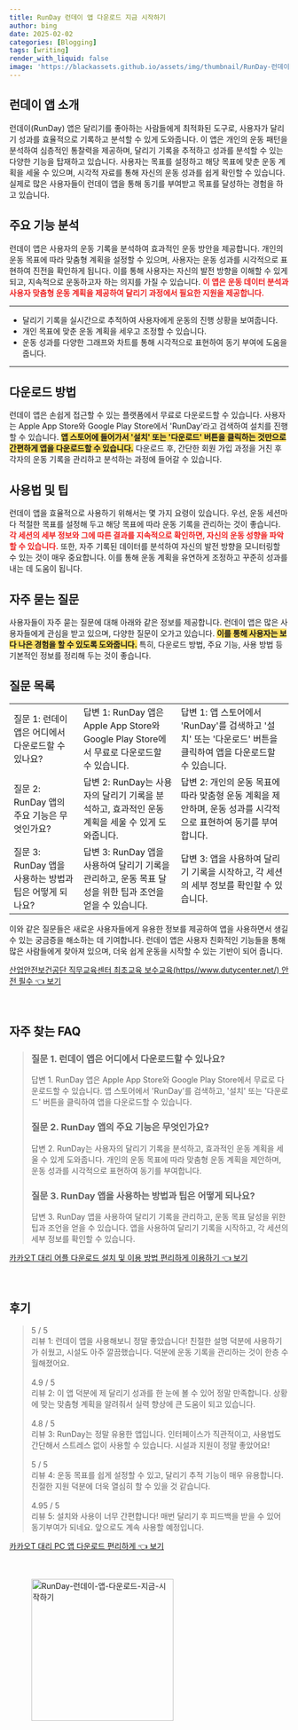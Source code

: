 ```yaml
---
title: RunDay 런데이 앱 다운로드 지금 시작하기
author: bing
date: 2025-02-02
categories: [Blogging]
tags: [writing]
render_with_liquid: false
image: 'https://blackassets.github.io/assets/img/thumbnail/RunDay-런데이-앱-다운로드-지금-시작하기.webp'
---
```



<h2 id='런데이 앱 소개'>런데이 앱 소개</h2>

<p>런데이(RunDay) 앱은 달리기를 좋아하는 사람들에게 최적화된 도구로, 사용자가 달리기 성과를 효율적으로 기록하고 분석할 수 있게 도와줍니다. 이 앱은 개인의 운동 패턴을 분석하여 심층적인 통찰력을 제공하며, 달리기 기록을 추적하고 성과를 분석할 수 있는 다양한 기능을 탑재하고 있습니다. 사용자는 목표를 설정하고 해당 목표에 맞춘 운동 계획을 세울 수 있으며, 시각적 자료를 통해 자신의 운동 성과를 쉽게 확인할 수 있습니다. 실제로 많은 사용자들이 런데이 앱을 통해 동기를 부여받고 목표를 달성하는 경험을 하고 있습니다.</p>

<h2 id='주요 기능 분석'>주요 기능 분석</h2>

<p>런데이 앱은 사용자의 운동 기록을 분석하여 효과적인 운동 방안을 제공합니다. 개인의 운동 목표에 따라 맞춤형 계획을 설정할 수 있으며, 사용자는 운동 성과를 시각적으로 표현하여 진전을 확인하게 됩니다. 이를 통해 사용자는 자신의 발전 방향을 이해할 수 있게 되고, 지속적으로 운동하고자 하는 의지를 가질 수 있습니다. <b><span style="color: #ee2323;">이 앱은 운동 데이터 분석과 사용자 맞춤형 운동 계획을 제공하여 달리기 과정에서 필요한 지원을 제공합니다.</span></b></p>

<hr />

<ul>
    <li>달리기 기록을 실시간으로 추적하여 사용자에게 운동의 진행 상황을 보여줍니다.</li>
    <li>개인 목표에 맞춘 운동 계획을 세우고 조정할 수 있습니다.</li>
    <li>운동 성과를 다양한 그래프와 차트를 통해 시각적으로 표현하여 동기 부여에 도움을 줍니다.</li>
</ul>

<hr />

<h2 id='다운로드 방법'>다운로드 방법</h2>

<p>런데이 앱은 손쉽게 접근할 수 있는 플랫폼에서 무료로 다운로드할 수 있습니다. 사용자는 Apple App Store와 Google Play Store에서 'RunDay'라고 검색하여 설치를 진행할 수 있습니다. <b><span style="background-color: #ffe066;">앱 스토어에 들어가서 '설치' 또는 '다운로드' 버튼을 클릭하는 것만으로 간편하게 앱을 다운로드할 수 있습니다.</span></b> 다운로드 후, 간단한 회원 가입 과정을 거친 후 각자의 운동 기록을 관리하고 분석하는 과정에 들어갈 수 있습니다.</p>

<h2 id='사용법 및 팁'>사용법 및 팁</h2>

<p>런데이 앱을 효율적으로 사용하기 위해서는 몇 가지 요령이 있습니다. 우선, 운동 세션마다 적절한 목표를 설정해 두고 해당 목표에 따라 운동 기록을 관리하는 것이 좋습니다. <b><span style="color: #ee2323;">각 세션의 세부 정보와 그에 따른 결과를 지속적으로 확인하면, 자신의 운동 성향을 파악할 수 있습니다.</span></b> 또한, 자주 기록된 데이터를 분석하여 자신의 발전 방향을 모니터링할 수 있는 것이 매우 중요합니다. 이를 통해 운동 계획을 유연하게 조정하고 꾸준히 성과를 내는 데 도움이 됩니다.</p>

<h2 id='자주 묻는 질문'>자주 묻는 질문</h2>

<p>사용자들이 자주 묻는 질문에 대해 아래와 같은 정보를 제공합니다. 런데이 앱은 많은 사용자들에게 관심을 받고 있으며, 다양한 질문이 오가고 있습니다. <b><span style="background-color: #ffe066;">이를 통해 사용자는 보다 나은 경험을 할 수 있도록 도와줍니다.</span></b> 특히, 다운로드 방법, 주요 기능, 사용 방법 등 기본적인 정보를 정리해 두는 것이 좋습니다.</p>

<h2 id='질문 목록'>질문 목록</h2>

<table>
    <tr>
        <td>질문 1: 런데이 앱은 어디에서 다운로드할 수 있나요?</td>
        <td>답변 1: RunDay 앱은 Apple App Store와 Google Play Store에서 무료로 다운로드할 수 있습니다.</td>
        <td>답변 1: 앱 스토어에서 'RunDay'를 검색하고 '설치' 또는 '다운로드' 버튼을 클릭하여 앱을 다운로드할 수 있습니다.</td>
    </tr>
    <tr>
        <td>질문 2: RunDay 앱의 주요 기능은 무엇인가요?</td>
        <td>답변 2: RunDay는 사용자의 달리기 기록을 분석하고, 효과적인 운동 계획을 세울 수 있게 도와줍니다.</td>
        <td>답변 2: 개인의 운동 목표에 따라 맞춤형 운동 계획을 제안하며, 운동 성과를 시각적으로 표현하여 동기를 부여합니다.</td>
    </tr>
    <tr>
        <td>질문 3: RunDay 앱을 사용하는 방법과 팁은 어떻게 되나요?</td>
        <td>답변 3: RunDay 앱을 사용하여 달리기 기록을 관리하고, 운동 목표 달성을 위한 팁과 조언을 얻을 수 있습니다.</td>
        <td>답변 3: 앱을 사용하여 달리기 기록을 시작하고, 각 세션의 세부 정보를 확인할 수 있습니다.</td>
    </tr>
</table>

<p>이와 같은 질문들은 새로운 사용자들에게 유용한 정보를 제공하여 앱을 사용하면서 생길 수 있는 궁금증을 해소하는 데 기여합니다. 런데이 앱은 사용자 친화적인 기능들을 통해 많은 사람들에게 찾아져 있으며, 더욱 쉽게 운동을 시작할 수 있는 기반이 되어 줍니다.</p>


<p><a class="click-button" title="산업안전보건공단 직무교육센터 최초교육 보수교육(https//www.dutycenter.net/) 안전 필수" href="https://blackassets.github.io/posts/%EC%82%B0%EC%97%85%EC%95%88%EC%A0%84%EB%B3%B4%EA%B1%B4%EA%B3%B5%EB%8B%A8-%EC%A7%81%EB%AC%B4%EA%B5%90%EC%9C%A1%EC%84%BC%ED%84%B0-%EC%B5%9C%EC%B4%88%EA%B5%90%EC%9C%A1-%EB%B3%B4%EC%88%98%EA%B5%90%EC%9C%A1(httpswww.dutycenter.net)-%EC%95%88%EC%A0%84-%ED%95%84%EC%88%98/" rel="dofollow">산업안전보건공단 직무교육센터 최초교육 보수교육(https//www.dutycenter.net/) 안전 필수 👈 보기</a></p><br>
<h2 id='자주_찾는_FAQ'>자주 찾는 FAQ</h2>
<div itemscope="" itemtype="https://schema.org/FAQPage"> 
<blockquote> 
<div itemscope="" itemprop="mainEntity" itemtype="https://schema.org/Question"> 
<h3 itemprop="name">질문 1. 런데이 앱은 어디에서 다운로드할 수 있나요?</h3> 
<div itemscope="" itemprop="acceptedAnswer" itemtype="https://schema.org/Answer"> 
<span itemprop="text"> 
<p>답변 1. RunDay 앱은 Apple App Store와 Google Play Store에서 무료로 다운로드할 수 있습니다. 앱 스토어에서 'RunDay'를 검색하고, '설치' 또는 '다운로드' 버튼을 클릭하여 앱을 다운로드할 수 있습니다.</p> 
</span> 
</div> 
</div> 
<div itemscope="" itemprop="mainEntity" itemtype="https://schema.org/Question"> 
<h3 itemprop="name">질문 2. RunDay 앱의 주요 기능은 무엇인가요?</h3> 
<div itemscope="" itemprop="acceptedAnswer" itemtype="https://schema.org/Answer"> 
<span itemprop="text"> 
<p>답변 2. RunDay는 사용자의 달리기 기록을 분석하고, 효과적인 운동 계획을 세울 수 있게 도와줍니다. 개인의 운동 목표에 따라 맞춤형 운동 계획을 제안하며, 운동 성과를 시각적으로 표현하여 동기를 부여합니다.</p> 
</span> 
</div> 
</div> 
<div itemscope="" itemprop="mainEntity" itemtype="https://schema.org/Question"> 
<h3 itemprop="name">질문 3. RunDay 앱을 사용하는 방법과 팁은 어떻게 되나요?</h3> 
<div itemscope="" itemprop="acceptedAnswer" itemtype="https://schema.org/Answer"> 
<span itemprop="text"> 
<p>답변 3. RunDay 앱을 사용하여 달리기 기록을 관리하고, 운동 목표 달성을 위한 팁과 조언을 얻을 수 있습니다. 앱을 사용하여 달리기 기록을 시작하고, 각 세션의 세부 정보를 확인할 수 있습니다.</p> 
</span> 
</div> 
</div> 
</blockquote> 
</div>
<p><a class="click-button" title="카카오T 대리 어플 다운로드 설치 및 이용 방법 편리하게 이용하기" href="https://blackassets.github.io/posts/%EC%B9%B4%EC%B9%B4%EC%98%A4T-%EB%8C%80%EB%A6%AC-%EC%96%B4%ED%94%8C-%EB%8B%A4%EC%9A%B4%EB%A1%9C%EB%93%9C-%EC%84%A4%EC%B9%98-%EB%B0%8F-%EC%9D%B4%EC%9A%A9-%EB%B0%A9%EB%B2%95-%ED%8E%B8%EB%A6%AC%ED%95%98%EA%B2%8C-%EC%9D%B4%EC%9A%A9%ED%95%98%EA%B8%B0/" rel="dofollow">카카오T 대리 어플 다운로드 설치 및 이용 방법 편리하게 이용하기 👈 보기</a></p><br>
<h2 id='후기'>후기</h2>
<div itemscope itemtype="https://schema.org/Product">
  <blockquote>
  <div itemprop="review" itemscope itemtype="https://schema.org/Review">
      <div itemprop="reviewRating" itemscope itemtype="https://schema.org/Rating"> <span itemprop="ratingValue">5</span> / <span itemprop="bestRating">5</span> </div>
      <span itemprop="reviewBody">리뷰 1: 런데이 앱을 사용해보니 정말 좋았습니다! 친절한 설명 덕분에 사용하기가 쉬웠고, 시설도 아주 깔끔했습니다. 덕분에 운동 기록을 관리하는 것이 한층 수월해졌어요.</span>
  </div>
  <br>
  <div itemprop="review" itemscope itemtype="https://schema.org/Review">
      <div itemprop="reviewRating" itemscope itemtype="https://schema.org/Rating"> <span itemprop="ratingValue">4.9</span> / <span itemprop="bestRating">5</span> </div>
      <span itemprop="reviewBody">리뷰 2: 이 앱 덕분에 제 달리기 성과를 한 눈에 볼 수 있어 정말 만족합니다. 상황에 맞는 맞춤형 계획을 알려줘서 실력 향상에 큰 도움이 되고 있습니다.</span>
  </div>
  <br>
  <div itemprop="review" itemscope itemtype="https://schema.org/Review">
      <div itemprop="reviewRating" itemscope itemtype="https://schema.org/Rating"> <span itemprop="ratingValue">4.8</span> / <span itemprop="bestRating">5</span> </div>
      <span itemprop="reviewBody">리뷰 3: RunDay는 정말 유용한 앱입니다. 인터페이스가 직관적이고, 사용법도 간단해서 스트레스 없이 사용할 수 있습니다. 시설과 지원이 정말 좋았어요!</span>
  </div>
  <br>
  <div itemprop="review" itemscope itemtype="https://schema.org/Review">
      <div itemprop="reviewRating" itemscope itemtype="https://schema.org/Rating"> <span itemprop="ratingValue">5</span> / <span itemprop="bestRating">5</span> </div>
      <span itemprop="reviewBody">리뷰 4: 운동 목표를 쉽게 설정할 수 있고, 달리기 추적 기능이 매우 유용합니다. 친절한 지원 덕분에 더욱 열심히 할 수 있을 것 같습니다.</span>
  </div>
  <br>
  <div itemprop="review" itemscope itemtype="https://schema.org/Review">
      <div itemprop="reviewRating" itemscope itemtype="https://schema.org/Rating"> <span itemprop="ratingValue">4.95</span> / <span itemprop="bestRating">5</span> </div>
      <span itemprop="reviewBody">리뷰 5: 설치와 사용이 너무 간편합니다! 매번 달리기 후 피드백을 받을 수 있어 동기부여가 되네요. 앞으로도 계속 사용할 예정입니다.</span>
  </div>
  </blockquote>
</div>
<p><a class="click-button" title="카카오T 대리 PC 앱 다운로드 편리하게" href="https://blackassets.github.io/posts/%EC%B9%B4%EC%B9%B4%EC%98%A4T-%EB%8C%80%EB%A6%AC-PC-%EC%95%B1-%EB%8B%A4%EC%9A%B4%EB%A1%9C%EB%93%9C-%ED%8E%B8%EB%A6%AC%ED%95%98%EA%B2%8C/" rel="dofollow">카카오T 대리 PC 앱 다운로드 편리하게 👈 보기</a></p><br>
<figure class="image"><img src="https://blackassets.github.io/assets/img/thumbnail/RunDay-런데이-앱-다운로드-지금-시작하기.webp" alt="RunDay-런데이-앱-다운로드-지금-시작하기" width="256" height="256"></figure>